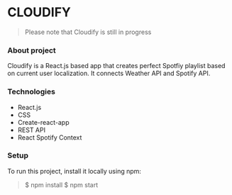 # CLOUDIFY
> Please note that Cloudify is still in progress

### About project
Cloudify is a React.js based app that creates perfect Spotfiy playlist based on current user localization. It connects Weather API and Spotify API.

### Technologies
  - React.js
  - CSS
  - Create-react-app
  - REST API
  - React Spotify Context

### Setup

To run this project, install it locally using npm:

> $ npm install
> $ npm start